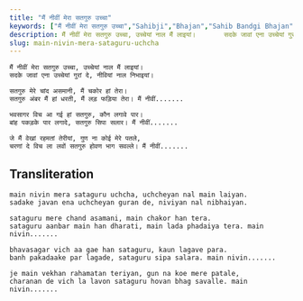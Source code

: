 ```yaml
---
title: "मैं नीवीं मेरा सतगुरु उच्चा"
keywords: ["मैं नीवीं मेरा सतगुरु उच्चा","Sahibji","Bhajan","Sahib Bandgi Bhajan","Sant Kabir Bhajan","bhajan lyrics","साहिब बंदगी भजन","भजन"]
description: मैं नीवीं मेरा सतगुरु उच्चा, उच्चेयां नाल मैं लाइयां।       सदके जावां एना उच्चेयां गुरां दे, नीवियां नाल निभाइयां।          सतगुरु मेरे चांद असमानी
slug: main-nivin-mera-sataguru-uchcha
---
```


  
    मैं नीवीं मेरा सतगुरु उच्चा, उच्चेयां नाल मैं लाइयां।  
    सदके जावां एना उच्चेयां गुरां दे, नीवियां नाल निभाइयां।  
  
    सतगुरु मेरे चांद असमानी, मैं चकोर हां तेरा।  
    सतगुरु अंबर मैं हां धरती, मैं लड़ फड़िया तेरा। मैं नीवीं.......  
  
    भवसागर विच आ गई हां सतगुरु, कौन लगावे पार।  
    बांह पकड़के पार लगादे, सतगुरु सिपा सलार। मैं नीवीं.......  
  
    जे मैं वेखां रहमतां तेरीयां, गुण ना कोई मेरे पतले,  
    चरणां दे विच ला लवों सतगुरु होवण भाग सवल्ले। मैं नीवीं.......  


## Transliteration

  
    main nivin mera sataguru uchcha, uchcheyan nal main laiyan.  
    sadake javan ena uchcheyan guran de, niviyan nal nibhaiyan.  
  
    sataguru mere chand asamani, main chakor han tera.  
    sataguru aanbar main han dharati, main lada phadaiya tera. main nivin.......  
  
    bhavasagar vich aa gae han sataguru, kaun lagave para.  
    banh pakadaake par lagade, sataguru sipa salara. main nivin.......  
  
    je main vekhan rahamatan teriyan, gun na koe mere patale,  
    charanan de vich la lavon sataguru hovan bhag savalle. main nivin.......  

  